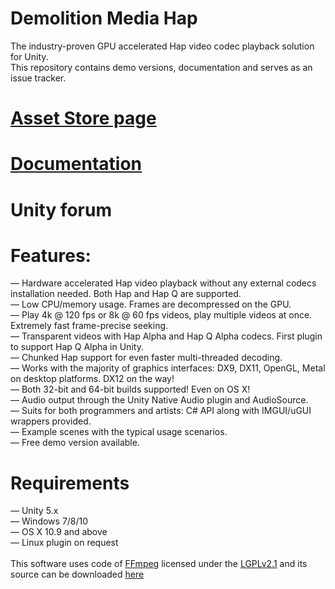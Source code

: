 # Demolition Media Hap

The industry-proven GPU accelerated Hap video codec playback solution for Unity.<br>
This repository contains demo versions, documentation and serves as an issue tracker.

# [Asset Store page](http://https://www.assetstore.unity3d.com/#!/content/78679)
# [Documentation](https://docs.google.com/document/d/1fck8NRF_h5w_XbArmyuprLz1m2hY27W-sOqQB1cvqZs/edit?usp=sharing)
# Unity forum

# Features:
— Hardware accelerated Hap video playback without any external codecs installation needed. Both Hap and Hap Q are supported.<br>
— Low CPU/memory usage. Frames are decompressed on the GPU.<br>
— Play 4k @ 120 fps or 8k @ 60 fps videos, play multiple videos at once. Extremely fast frame-precise seeking.<br>
— Transparent videos with Hap Alpha and Hap Q Alpha codecs. First plugin to support Hap Q Alpha in Unity.<br>
— Chunked Hap support for even faster multi-threaded decoding.<br>
— Works with the majority of graphics interfaces: DX9, DX11, OpenGL, Metal on desktop platforms. DX12 on the way!<br>
— Both 32-bit and 64-bit builds supported! Even on OS X!<br>
— Audio output through the Unity Native Audio plugin and AudioSource.<br>
— Suits for both programmers and artists: C# API along with IMGUI/uGUI wrappers provided.<br>
— Example scenes with the typical usage scenarios.<br>
— Free demo version available.<br>

# Requirements
— Unity 5.x<br>
— Windows 7/8/10<br>
— OS X 10.9 and above<br>
— Linux plugin on request<br>
<br>
This software uses code of <a href=http://ffmpeg.org>FFmpeg</a> licensed under the <a href=http://www.gnu.org/licenses/old-licenses/lgpl-2.1.html>LGPLv2.1</a> and its source can be downloaded <a href=https://github.com/DemolitionStudios/FFmpeg>here</a>
